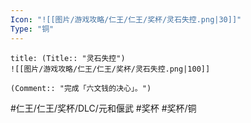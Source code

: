 ```yaml
---
Icon: "![[图片/游戏攻略/仁王/仁王/奖杯/灵石失控.png|30]]"
Type: "铜"
---
```

```ad-common-bronze-trophy
title: (Title:: "灵石失控")
![[图片/游戏攻略/仁王/仁王/奖杯/灵石失控.png|100]]

(Comment:: "完成「六文钱的决心」。")
```

#仁王/仁王/奖杯/DLC/元和偃武 #奖杯 #奖杯/铜
